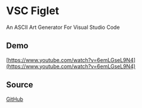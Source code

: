 # VSC Figlet

An ASCII Art Generator For Visual Studio Code

## Demo

[https://www.youtube.com/watch?v=6emLGseL9N4](https://www.youtube.com/watch?v=6emLGseL9N4)

## Source

[GitHub](https://github.com/six519/vsc-figlet)